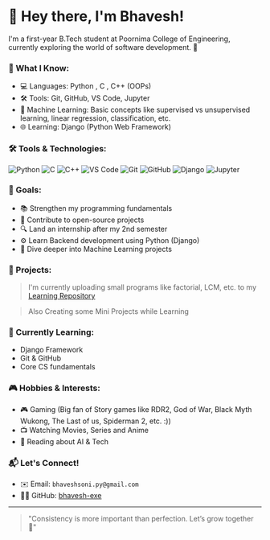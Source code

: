 # 👋 Hey there, I'm Bhavesh!

I'm a first-year B.Tech student at Poornima College of Engineering, currently exploring the world of software development. 🚀

### 🧠 What I Know:
- 💻 Languages: Python , C , C++ (OOPs)
- 🛠️ Tools: Git, GitHub, VS Code, Jupyter
- 🤖 Machine Learning: Basic concepts like supervised vs unsupervised learning, linear regression, classification, etc.
- 🌐 Learning: Django (Python Web Framework)

### 🛠️ Tools & Technologies:

![Python](https://img.shields.io/badge/-Python-3776AB?style=flat&logo=python&logoColor=white)
![C](https://img.shields.io/badge/-C-00599C?style=flat&logo=c&logoColor=white)
![C++](https://img.shields.io/badge/-C++-00599C?style=flat&logo=cplusplus&logoColor=white)
![VS Code](https://img.shields.io/badge/-VSCode-007ACC?style=flat&logo=visual-studio-code&logoColor=white)
![Git](https://img.shields.io/badge/-Git-F05032?style=flat&logo=git&logoColor=white)
![GitHub](https://img.shields.io/badge/-GitHub-181717?style=flat&logo=github&logoColor=white)
![Django](https://img.shields.io/badge/-Django-092E20?style=flat&logo=django&logoColor=white)
![Jupyter](https://img.shields.io/badge/-Jupyter-F37626?style=flat&logo=jupyter&logoColor=white)


### 🎯 Goals:
- 📚 Strengthen my programming fundamentals
- 🤝 Contribute to open-source projects
- 🔍 Land an internship after my 2nd semester
- ⚙️ Learn Backend development using Python (Django)
- 🤖 Dive deeper into Machine Learning projects


### 🧩 Projects:
> I'm currently uploading small programs like factorial, LCM, etc. to my [Learning Repository](https://github.com/bhavesh-exe/learning)

> Also Creating some Mini Projects while Learning 


### 🌱 Currently Learning:
- Django Framework
- Git & GitHub
- Core CS fundamentals


### 🎮 Hobbies & Interests:
- 🎮 Gaming (Big fan of Story games like RDR2, God of War, Black Myth Wukong, The Last of us, Spiderman 2, etc. :))
- 📺 Watching Movies, Series and Anime
- 📘 Reading about AI & Tech


### 📬 Let's Connect!
- ✉️ Email: `bhaveshsoni.py@gmail.com` 
- 🧑‍💻 GitHub: [bhavesh-exe](https://github.com/bhavesh-exe)

---

> "Consistency is more important than perfection. Let’s grow together 💪"
